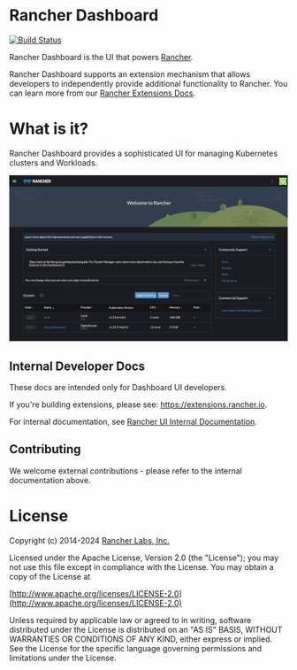 # Rancher Dashboard
[![Build Status](http://drone-publish.rancher.io/api/badges/rancher/dashboard/status.svg)](http://drone-publish.rancher.io/rancher/dashboard)

Rancher Dashboard is the UI that powers [Rancher](https://www.rancher.com/products/rancher).

Rancher Dashboard supports an extension mechanism that allows developers to independently provide additional functionality to Rancher. You can learn more from our [Rancher Extensions Docs](https://extensions.rancher.io).

# What is it?

Rancher Dashboard provides a sophisticated UI for managing Kubernetes clusters and Workloads.

<img src="docusaurus/docs/getting-started/screenshots/home.png" />

## Internal Developer Docs

These docs are intended only for Dashboard UI developers.

If you're building extensions, please see: https://extensions.rancher.io.

For internal documentation, see [Rancher UI Internal Documentation](https://extensions.rancher.io/internal/docs).

## Contributing

We welcome external contributions - please refer to the internal documentation above.

License
=======
Copyright (c) 2014-2024 [Rancher Labs, Inc.](http://rancher.com)

Licensed under the Apache License, Version 2.0 (the "License");
you may not use this file except in compliance with the License.
You may obtain a copy of the License at

[http://www.apache.org/licenses/LICENSE-2.0](http://www.apache.org/licenses/LICENSE-2.0)

Unless required by applicable law or agreed to in writing, software
distributed under the License is distributed on an "AS IS" BASIS,
WITHOUT WARRANTIES OR CONDITIONS OF ANY KIND, either express or implied.
See the License for the specific language governing permissions and
limitations under the License.
